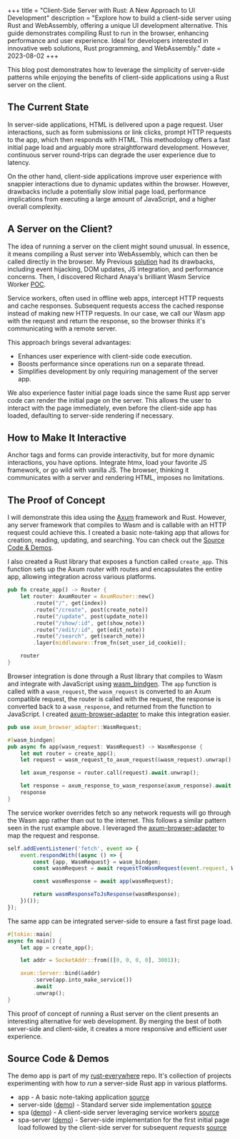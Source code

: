 +++
title = "Client-Side Server with Rust: A New Approach to UI Development"
description = "Explore how to build a client-side server using Rust and WebAssembly, offering a unique UI development alternative. This guide demonstrates compiling Rust to run in the browser, enhancing performance and user experience. Ideal for developers interested in innovative web solutions, Rust programming, and WebAssembly."
date = 2023-08-02
+++

This blog post demonstrates how to leverage the simplicity of server-side patterns while enjoying the benefits of
client-side applications using a Rust server on the client.

## The Current State

In server-side applications, HTML is delivered upon a page request. User interactions, such as form submissions or link
clicks, prompt HTTP requests to the app, which then responds with HTML. This methodology offers a fast initial page load
and arguably more straightforward development. However, continuous server round-trips can degrade the user experience
due to latency.

On the other hand, client-side applications improve user experience with snappier interactions due to dynamic updates
within the browser. However, drawbacks include a potentially slow initial page load, performance implications from
executing a large amount of JavaScript, and a higher overall complexity.

## A Server on the Client?

The idea of running a server on the client might sound unusual. In essence, it means compiling a Rust server into
WebAssembly, which can then be called directly in the browser. My
Previous [solution](https://logankeenan.com/posts/a-rust-server-app-compiled-to-wasm-as-an-spa/) had its
drawbacks, including event hijacking, DOM updates, JS integration, and performance concerns. Then, I discovered Richard
Anaya's brilliant Wasm Service Worker [POC](https://github.com/richardanaya/wasm-service).

Service workers, often used in offline web apps, intercept HTTP requests and cache responses. Subsequent requests access
the cached response instead of making new HTTP requests. In our case, we call our Wasm app with the request and return
the response, so the browser thinks it's communicating with a remote server.

This approach brings several advantages:

- Enhances user experience with client-side code execution.
- Boosts performance since operations run on a separate thread.
- Simplifies development by only requiring management of the server app.

We also experience faster initial page loads since the same Rust app server code can render the initial page on the
server. This allows the user to interact with the page immediately, even before the client-side app has loaded,
defaulting to server-side rendering if necessary.

## How to Make It Interactive

Anchor tags and forms can provide interactivity, but for more dynamic interactions, you have options. Integrate htmx,
load your favorite JS framework, or go wild with vanilla JS. The browser, thinking it communicates with a server and
rendering
HTML, imposes no limitations.

## The Proof of Concept

I will demonstrate this idea using the [Axum](https://github.com/tokio-rs/axum) framework and Rust. However, any server
framework that compiles to Wasm and
is callable with an HTTP request could achieve this. I created a basic note-taking app that allows for creation,
reading, updating, and searching. You can check out the [Source Code & Demos](#source-code-demos).

I also created a Rust library that exposes a function called `create_app`. This function sets up the Axum router with
routes and encapsulates the entire app, allowing integration across various platforms.

```rust
pub fn create_app() -> Router {
    let router: AxumRouter = AxumRouter::new()
        .route("/", get(index))
        .route("/create", post(create_note))
        .route("/update", post(update_note))
        .route("/show/:id", get(show_note))
        .route("/edit/:id", get(edit_note))
        .route("/search", get(search_note))
        .layer(middleware::from_fn(set_user_id_cookie));

    router
}
```

Browser integration is done through a Rust library that compiles to Wasm and integrate with JavaScript
using [wasm_bindgen](https://github.com/rustwasm/wasm-bindgen). The `app` function is called with a `wasm_request`, the
`wasm_request` is converted to an Axum compatible request, the router is called with the request, the response is
converted back to a `wasm_response`, and returned from the function to JavaScript. I
created [axum-browser-adapter](https://github.com/logankeenan/axum-browser-adapter) to make this integration easier.

```rust 
pub use axum_browser_adapter::WasmRequest;

#[wasm_bindgen]
pub async fn app(wasm_request: WasmRequest) -> WasmResponse {
    let mut router = create_app();
    let request = wasm_request_to_axum_request(&wasm_request).unwrap();

    let axum_response = router.call(request).await.unwrap();

    let response = axum_response_to_wasm_response(axum_response).await.unwrap();
    response
}
```

The service worker overrides fetch so any network requests will go through the Wasm app rather than
out to the internet. This follows a similar pattern seen in the rust example above. I leveraged
the [axum-browser-adapter](https://github.com/logankeenan/axum-browser-adapter) to map the request and response.

```js
self.addEventListener('fetch', event => {
    event.respondWith((async () => {
        const {app, WasmRequest} = wasm_bindgen;
        const wasmRequest = await requestToWasmRequest(event.request, WasmRequest);

        const wasmResponse = await app(wasmRequest);

        return wasmResponseToJsResponse(wasmResponse);
    })());
});
```

The same app can be integrated server-side to ensure a fast first page load.

```rust
#[tokio::main]
async fn main() {
    let app = create_app();

    let addr = SocketAddr::from(([0, 0, 0, 0], 3001));

    axum::Server::bind(&addr)
        .serve(app.into_make_service())
        .await
        .unwrap();
}
```

This proof of concept of running a Rust server on the client presents an interesting alternative for web development. By
merging the best of both server-side and client-side, it creates a more responsive and efficient user experience.

## Source Code & Demos

The demo app is part of my [rust-everywhere](https://github.com/logankeenan/rust-everywhere) repo. It's collection of
projects experimenting with how to _run_ a server-side Rust app in various platforms.

* app - A basic note-taking application [source](https://github.com/logankeenan/rust-everywhere/tree/main/app)
* server-side ([demo](https://rust-everywhere-server-side.logankeenan.com/)) - Standard server side
  implementation [source](https://github.com/logankeenan/rust-everywhere/tree/main/server-side)
* spa ([demo](https://rust-everywhere-spa.pages.dev/)) - A client-side server leveraging service
  workers [source](https://github.com/logankeenan/rust-everywhere/tree/main/spa)
* spa-server ([demo](https://rust-everywhere-spa-server.logankeenan.com/)) - Server-side implementation for the first
  initial page load followed by the client-side server for
  subsequent _requests_ [source](https://github.com/logankeenan/rust-everywhere/tree/main/spa-server)

